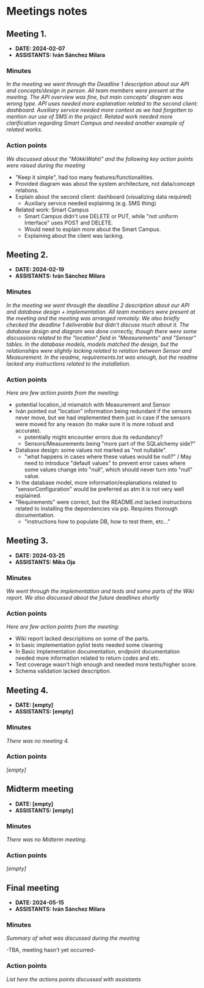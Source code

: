 # Meetings notes

## Meeting 1.
* **DATE: 2024-02-07**
* **ASSISTANTS: Iván Sánchez Milara**

### Minutes
*In the meeting we went through the Deadline 1 description about our API and concepts/design in person. All team members were present at the meeting. The API overview was fine, but main concepts' diagram was wrong type. API uses needed more explanation related to the second client: dashboard. Auxiliary service needed more context as we had forgotten to mention our use of SMS in the project. Related work needed more clarification regarding Smart Campus and needed another example of related works.*

### Action points
*We discussed about the "MökkiWahti" and the following key action points were raised during the meeting*
- "Keep it simple", had too many features/functionalities.
- Provided diagram was about the system architecture, not data/concept relations.
- Explain about the second client: dashboard (visualizing data required)
  - Auxiliary service needed explaining (e.g. SMS thing) 
- Related work: Smart Campus
  - Smart Campus didn't use DELETE or PUT, while "not uniform Interface" uses POST and DELETE.
  - Would need to explain more about the Smart Campus.
  - Explaining about the client was lacking.


## Meeting 2.
* **DATE: 2024-02-19**
* **ASSISTANTS: Iván Sánchez Milara**

### Minutes
*In the meeting we went through the deadline 2 description about our API and database design + implementation. All team members were present at the meeting and the meeting was arranged remotely. We also briefly checked the deadline 1 deliverable but didn't discuss much about it. The database design and diagram was done correctly, though there were some discussions related to the "location" field in "Measurements" and "Sensor" tables. In the database models, models matched the design, but the relationships were slightly lacking related to relation between Sensor and Measurement. In the readme, requirements.txt was enough, but the readme lacked any instructions related to the installation.*

### Action points
*Here are few action points from the meeting:*
- potential location_id mismatch with Measurement and Sensor
- Iván pointed out "location" information being redundant if the sensors never move, but we had implemented them just in case if the sensors were moved for any reason (to make sure it is more robust and accurate).
  - potentially might encounter errors due its redundancy?
  - Sensors/Measurements being "more part of the SQLalchemy side?"
- Database design: some values not marked as "not nullable".
  - "what happens in cases where these values would be null?" / May need to introduce "default values" to prevent error cases where some values change into "null", which should never turn into "null" value.
- In the database model, more information/explanations related to "sensorConfiguration" would be preferred as atm it is not very well explained.
- "Requirements" were correct, but the README.md lacked instructions related to installing the dependencies via pip. Requires thorough documentation.
  - "instructions how to populate DB, how to test them, etc..."



## Meeting 3.
* **DATE: 2024-03-25**
* **ASSISTANTS: Mika Oja**

### Minutes
*We went through the implementation and tests and some parts of the Wiki report. We also discussed about the future deadlines shortly*

### Action points
*Here are few action points from the meeting:*
- Wiki report lacked descriptions on some of the parts.
- In basic implementation pylist tests needed some cleaning
- In Basic Implementation documentation, endpoint documentation needed more information related to return codes and etc.
- Test coverage wasn't high enough and needed more tests/higher score.
- Schema validation lacked description.



## Meeting 4.
* **DATE: [empty]**
* **ASSISTANTS: [empty]**

### Minutes
*There was no meeting 4.*

### Action points
*[empty]*

## Midterm meeting
* **DATE: [empty]**
* **ASSISTANTS: [empty]**

### Minutes
*There was no Midterm meeting.*

### Action points
*[empty]*

## Final meeting
* **DATE: 2024-05-15**
* **ASSISTANTS: Iván Sánchez Milara**

### Minutes
*Summary of what was discussed during the meeting*

-TBA, meeting hasn't yet occurred-

### Action points
*List here the actions points discussed with assistants*




